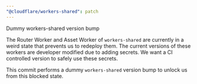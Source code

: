 ```yaml
---
"@cloudflare/workers-shared": patch
---
```


Dummy workers-shared version bump

The Router Worker and Asset Worker of `workers-shared` are currently in a weird state that prevents us to redeploy them. The current versions of these workers are developer modified due to adding secrets. We want a CI controlled version to safely use these secrets.

This commit performs a dummy `workers-shared` version bump to unlock us from this blocked state.
